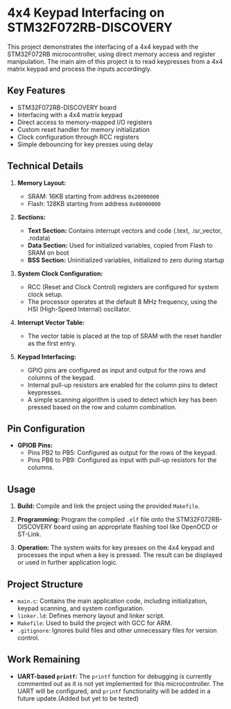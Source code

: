 # 4x4 Keypad Interfacing on STM32F072RB-DISCOVERY

This project demonstrates the interfacing of a 4x4 keypad with the STM32F072RB microcontroller, using direct memory access and register manipulation. The main aim of this project is to read keypresses from a 4x4 matrix keypad and process the inputs accordingly.

## Key Features

- STM32F072RB-DISCOVERY board
- Interfacing with a 4x4 matrix keypad
- Direct access to memory-mapped I/O registers
- Custom reset handler for memory initialization
- Clock configuration through RCC registers
- Simple debouncing for key presses using delay

## Technical Details

1. **Memory Layout:**
   - SRAM: 16KB starting from address `0x20000000`
   - Flash: 128KB starting from address `0x08000000`
   
2. **Sections:**
   - **Text Section:** Contains interrupt vectors and code (.text, .isr_vector, .rodata)
   - **Data Section:** Used for initialized variables, copied from Flash to SRAM on boot
   - **BSS Section:** Uninitialized variables, initialized to zero during startup

3. **System Clock Configuration:**
   - RCC (Reset and Clock Control) registers are configured for system clock setup.
   - The processor operates at the default 8 MHz frequency, using the HSI (High-Speed Internal) oscillator.

4. **Interrupt Vector Table:**
   - The vector table is placed at the top of SRAM with the reset handler as the first entry.
   
5. **Keypad Interfacing:**
   - GPIO pins are configured as input and output for the rows and columns of the keypad.
   - Internal pull-up resistors are enabled for the column pins to detect keypresses.
   - A simple scanning algorithm is used to detect which key has been pressed based on the row and column combination.

## Pin Configuration

- **GPIOB Pins:**
  - Pins PB2 to PB5: Configured as output for the rows of the keypad.
  - Pins PB6 to PB9: Configured as input with pull-up resistors for the columns.

## Usage

1. **Build:**
   Compile and link the project using the provided `Makefile`.

2. **Programming:**
   Program the compiled `.elf` file onto the STM32F072RB-DISCOVERY board using an appropriate flashing tool like OpenOCD or ST-Link.

3. **Operation:**
   The system waits for key presses on the 4x4 keypad and processes the input when a key is pressed. The result can be displayed or used in further application logic.

## Project Structure

- `main.c`: Contains the main application code, including initialization, keypad scanning, and system configuration.
- `linker.ld`: Defines memory layout and linker script.
- `Makefile`: Used to build the project with GCC for ARM.
- `.gitignore`: Ignores build files and other unnecessary files for version control.

## Work Remaining

- **UART-based `printf`:** The `printf` function for debugging is currently commented out as it is not yet implemented for this microcontroller. The UART will be configured, and `printf` functionality will be added in a future update.(Added but yet to be tested)


